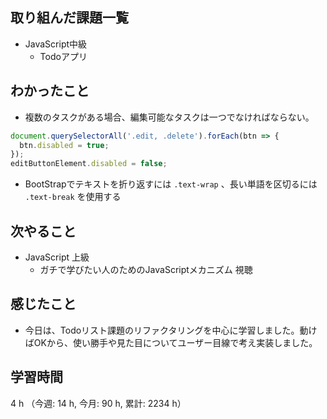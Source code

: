 ## 取り組んだ課題一覧
- JavaScript中級
    - Todoアプリ

## わかったこと
- 複数のタスクがある場合、編集可能なタスクは一つでなければならない。
```js
document.querySelectorAll('.edit, .delete').forEach(btn => {
  btn.disabled = true;
});
editButtonElement.disabled = false;
```
- BootStrapでテキストを折り返すには `.text-wrap` 、長い単語を区切るには `.text-break` を使用する

## 次やること
- JavaScript 上級
    - ガチで学びたい人のためのJavaScriptメカニズム 視聴
    
## 感じたこと
- 今日は、Todoリスト課題のリファクタリングを中心に学習しました。動けばOKから、使い勝手や見た目についてユーザー目線で考え実装しました。

## 学習時間
4 h （今週: 14 h, 今月: 90 h, 累計: 2234 h）
